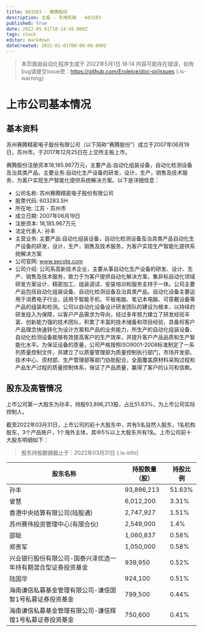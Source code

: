 ```yaml
---
title: 603283 - 赛腾股份
description: 主板 - 专用机械 - 603283
published: true
date: 2022-05-01T18:14:45.000Z
tags: stock
editor: markdown
dateCreated: 2022-01-01T00:00:00.000Z
---
```


> 本页面由自动化程序生成于 2022年5月1日 18:14
> 内容可能存在错误，如有bug请提交issue至：https://github.com/Eroleice/doc-pi/issues
{.is-warning}

# 上市公司基本情况

## 基本资料

苏州赛腾精密电子股份有限公司（以下简称“赛腾股份”）成立于2007年06月19日，苏州市。于2017年12月25日在上交所主板上市。

赛腾股份注册资本18,185.967万元，主要产品:自动化组装设备，自动化检测设备及治具类产品。主要业务:自动化生产设备的研发，设计，生产，销售及技术服务，为客户实现生产智能化提供系统解决方案。以下是详细信息：

- 公司名称: 苏州赛腾精密电子股份有限公司
- 股票代码: 603283.SH
- 所在地: 江苏 - 苏州市
- 成立日期: 2007年06月19日
- 注册资本: 18,185.967万元
- 法定代表人: 孙丰
- 主营业务: 主要产品:自动化组装设备，自动化检测设备及治具类产品自动化生产设备的研发，设计，生产，销售及技术服务，为客户实现生产智能化提供系统解决方案
- 公司官网: www.secote.com
- 公司介绍: 公司系高新技术企业，主要从事自动化生产设备的研发、设计、生产、销售及技术服务，致力于为客户提供自动化解决方案，集非标自动化领域研发方案设计、精密加工、组装调试、安装培训和服务支持于一体。公司主要产品包括自动化组装设备、自动化检测设备及治具类产品，自动化设备主要运用于消费电子行业，适用于智能手机、平板电脑、笔记本电脑、可穿戴设备等产品的组装和检测。公司以自动化设备设计研发团队的建设为根本，以持续的研发投入为保障，以客户产品需求为导向，经过多年努力建立了研发经验丰富、创新能力强的技术团队，积累了丰富的技术储备和项目经验，具备将客户产品理念快速转化为设计方案和产品的业务能力，所生产的自动化组装设备、自动化检测设备能够有效提高客户的生产效率，并提升客户产品品质和生产智能化水平。为保证设备的质量，公司严格按照ISO9001-2008标准制定了一系列质量控制文件，并建立了以质量管理部为质量控制执行部门，市场开发部、技术中心、资材部、生产管理部等部门协助配合，全面覆盖原材料采购过程和产品生产过程的质量控制体系，保证了产品质量，赢得了客户的认可和信赖。


## 股东及高管情况

上市公司第一大股东为孙丰，持股93,896,213股，占比51.63%，为上市公司实际控制人。

截至2022年03月31日，上市公司的前十大股东中，共有5名自然人股东，1名机构股东，3个产品账户，1个海外主体，其中5%以上大股东共有1名。上市公司前十大股东明细如下：

> 股东持股数据截止于：2022年03月31日
{.is-info}

| 股东名称 | 持股数量（股） | 持股比例 |
| --- | --- | --- |
| 孙丰 | 93,896,213 | 51.63% |
| 曾慧 | 6,012,200 | 3.31% |
| 香港中央结算有限公司(陆股通) | 2,747,927 | 1.51% |
| 苏州赛伟投资管理中心(有限合伙) | 2,549,000 | 1.4% |
| 邵聪 | 1,060,837 | 0.58% |
| 郑贵军 | 1,050,000 | 0.58% |
| 兴业银行股份有限公司-国泰兴泽优选一年持有期混合型证券投资基金 | 939,950 | 0.52% |
| 陆国华 | 924,100 | 0.51% |
| 海南谦信私募基金管理有限公司-谦信国智1号私募证券投资基金 | 799,500 | 0.44% |
| 海南谦信私募基金管理有限公司-谦信辉煌1号私募证券投资基金 | 750,600 | 0.41% |




